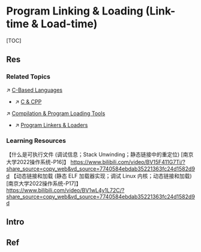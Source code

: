 # Program Linking & Loading (Link-time & Load-time)

[TOC]



## Res
### Related Topics
↗ [C-Based Languages](../../👩‍💻%20Computer%20Languages%20&%20Programming%20Methodology/Compiled%20Languages/👔%20C-Based%20Languages/C-Based%20Languages.md)
- ↗ [C & CPP](../../👩‍💻%20Computer%20Languages%20&%20Programming%20Methodology/Compiled%20Languages/👔%20C-Based%20Languages/🥏%20C%20&%20CPP/C%20&%20CPP.md)

↗ [Compilation & Program Loading Tools](../../👩‍💻%20Computer%20Languages%20&%20Programming%20Methodology/🛠️%20Programming%20Tools%20Chain/Compilation%20&%20Program%20Loading%20Tools/Compilation%20&%20Program%20Loading%20Tools.md)
- ↗ [Program Linkers & Loaders](../../👩‍💻%20Computer%20Languages%20&%20Programming%20Methodology/🛠️%20Programming%20Tools%20Chain/Compilation%20&%20Program%20Loading%20Tools/Program%20Linkers%20&%20Loaders.md)


### Learning Resources
【什么是可执行文件 (调试信息；Stack Unwinding；静态链接中的重定位) [南京大学2022操作系统-P16]】 https://www.bilibili.com/video/BV15F411G7Ti/?share_source=copy_web&vd_source=7740584ebdab35221363fc24d1582d9d
【动态链接和加载 (静态 ELF 加载器实现；调试 Linux 内核；动态链接和加载) [南京大学2022操作系统-P17]】 https://www.bilibili.com/video/BV1wL4y1L72C/?share_source=copy_web&vd_source=7740584ebdab35221363fc24d1582d9d



## Intro


## Ref
